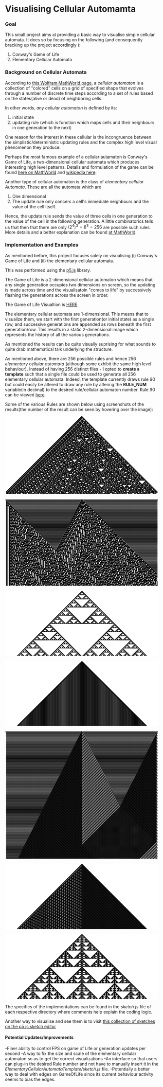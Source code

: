 # Visualising Cellular Automamta

### Goal

This small project aims at providing a basic way to visualise simple cellular automata. It does so by focusing on the following (and consequently bracking up the project accordingly ): 

1. Conway's Game of Life
2. Elementary Cellular Automata


### Background on Cellular Automata

According to [this Wolfram MathWorld page](https://mathworld.wolfram.com/CellularAutomaton.html), a  *cellular automaton* is a collection of "colored" cells on a grid of specified shape that evolves through a number of discrete time steps according to a set of rules based on the states(alive or dead) of neighboring cells.

In other words, _any cellular automaton_ is defined by its:

1. initial state 
2. updating rule (which is function which maps cells and their neighbours in one generation to the next)

One reason for the interest in these cellular is the incongruence between the simplistic/deterministic updating rules 
and the complex high level visual phenomenon they produce.

Perhaps the most famous example of a cellular autamaton is Conway's Game of Life, a two-dimensional cellular automata which 
produces interesting high level patterns. Details and formulation of the game can be found [here on MathWorld](https://mathworld.wolfram.com/GameofLife.html) and [wikipedia here](https://en.wikipedia.org/wiki/Conway%27s_Game_of_Life).

Another type of cellular automaton is the class of _elementary cellular Automata_. These are all the automata which are 

1. One dimensional
2. The update rule only concers a cell's immediate neighbours and the value of the cell itself.

Hence, the update rule sends the value of three cells in one generation to the value of the cell in the following generation. A little combinatorics tells us that then that there are only $(2^4)^3=8^3=256$ are possible such rules. More details and a better explanation can be found [at MathWorld](https://mathworld.wolfram.com/ElementaryCellularAutomaton.html).


### Implementation and Examples

As mentioned before, this project focuses solely on visualising (i) Conway's Game of Life and (ii) the elementary cellular automata. 

This was performed using the [p5.js](https://p5js.org/) library.

The Game of Life is a 2-dimensional cellular automaton which means that any single generation occupies two dimensions on screen, so the updating is made across time and the visualisatoin "comes to life" by successively flashing the generations across the screen in order.

The Game of Life Visualtion is [HERE](https://htmlpreview.github.io/?https://github.com/ciapjl/Visualising-Cellular-Automata/blob/main/GameOfLife/index.html)

The elementary cellular automata are 1-dimensional. This means that to visualize them, we start with the first generation(or initial state) as a single row, and successive generations are appended as rows beneath the first generation/row. This results in a static 2-dimensional image which represents the history of all the various generations. 

As mentioned the results can be quite visually suprising for what sounds to quite drab mathematical talk underlying the structure.

As mentioned above, there are $256$ possible rules and hence $256$ *elementary cellular automata* (although some exhibit the same high level behaviour). Instead of having $256$ distinct files - I opted to __create a template__ such that a single file could be used to generate all $256$ elementary cellular automata. Indeed, the template currently draws rule $90$ but 
could easily be altered to draw any rule by altering the __RULE_NUM__ variable(in decimal) to the desired rule/cellular automaton number. Rule 90 can be viewed [here](https://htmlpreview.github.io/?https://github.com/ciapjl/Visualising-Cellular-Automata/blob/main/ElementaryCellularAutomataTemplate/index.html)

Some of the various Rules are shown below using screenshots of the results(the number of the result can be seen by hovering over the image):

![Rule 30](ElementaryCellularAutomataTemplate/PicturesVariousRules/Rule30.png "Rule 30")

![Rule 45](ElementaryCellularAutomataTemplate/PicturesVariousRules/Rule45.png "Rule 45")

![Rule 90](ElementaryCellularAutomataTemplate/PicturesVariousRules/Rule90.png "Rule 90")

![Rule 94](ElementaryCellularAutomataTemplate/PicturesVariousRules/Rule94.png "Rule 94")

![Rule 99](ElementaryCellularAutomataTemplate/PicturesVariousRules/Rule99.png "Rule 99")

![Rule 118](ElementaryCellularAutomataTemplate/PicturesVariousRules/Rule118.png "Rule 118")

![Rule 150](ElementaryCellularAutomataTemplate/PicturesVariousRules/Rule150.png "Rule 150")




The specifics of the implementations can be found in the _sketch.js_ file of each respective directory where comments help explain the coding logic.

Another way to visualise and see them is to visit [this collection of sketches on the p5 js sketch editor](https://editor.p5js.org/jl.ciapparelli/sketches)



#### Potential Updates/Improvements

-Finer ability to control FPS on game of Life or generation updates per second
-A way to fix the size and scale of the elementary cellular automaton so as to get the correct visualizations
-An interface so that users can plug-in the desired Rule number and not have to manually insert it 
in the _ElementaryCellularAutomataTemplate/sketch.js_ file.
-Potentially a better way to deal with edges on GameOfLife since its current behaviour activity seems to bias the edges.
